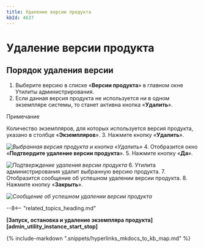 ```yaml
---
title: Удаление версии продукта
kbId: 4637
---
```


# Удаление версии продукта

## Порядок удаления версии

1. Выберите версию в списке «**Версии продукта**» в главном окне Утилиты администрирования.
2. Если данная версия продукта не используется ни в одном экземпляре системы, то станет активна кнопка «**Удалить**». 

Примечание

Количество экземпляров, для которых используется версия продукта, указано в столбце «**Экземпляров**».
3. Нажмите кнопку «**Удалить**».

_![Выбранная версия продукта и кнопка «Удалить»](https://kb.comindware.ru/assets/img_667c298789ee8.png)_
4. Отобразится окно «**Подтвердите удаление версии продукта**».
5. Нажмите кнопку «**Да**».

_![Подтверждение удаления версии продукта](https://kb.comindware.ru/assets/img_667eaa66101ea.png)_
6. Утилита администрирования удалит выбранную версию продукта.
7. Отобразится сообщение об успешном удалении версии продукта.
8. Нажмите кнопку «**Закрыть**».

_![Сообщение об успешном удалении версии продукта](https://kb.comindware.ru/assets/img_667c29d9e0024.png)_

--8<-- "related_topics_heading.md"

**[Запуск, остановка и удаление экземпляра продукта][admin_utility_instance_start_stop]**

{% include-markdown ".snippets/hyperlinks_mkdocs_to_kb_map.md" %}
